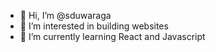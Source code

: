 - 👋 Hi, I’m @sduwaraga
- 👀 I’m interested in building websites
- 🌱 I’m currently learning React and Javascript
<!--- 📫 How to reach me ---> 

<!---
sduwaraga/sduwaraga is a ✨ special ✨ repository because its `README.md` (this file) appears on your GitHub profile.
You can click the Preview link to take a look at your changes.
--->
